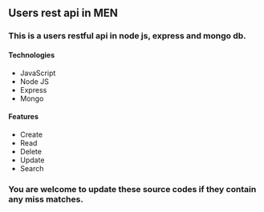 ## Users rest api in MEN

### This is a users restful api in node js, express and mongo db.

#### Technologies
* JavaScript
* Node JS
* Express
* Mongo

#### Features
* Create
* Read
* Delete
* Update
* Search

### You are welcome to update these source codes if they contain any miss matches.
